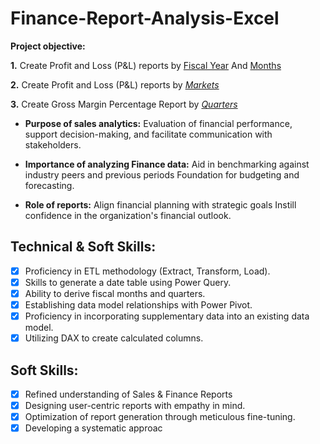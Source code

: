 # Finance-Report-Analysis-Excel

**Project objective:** 

  **1.** Create Profit and Loss (P&L) reports by <a href="https://github.com/jibi22/Finance-Report-Analysis-Excel/blob/main/P%26L%20statement%20by%20fiscal%20year.pdf">Fiscal Year</a> And
   <a href="https://github.com/jibi22/Finance-Report-Analysis-Excel/blob/main/P%26L%20statement%20by%20month.pdf">Months</a> 

   **2.** Create Profit and Loss (P&L) reports by _[Markets](https://github.com/jibi22/Finance-Report-Analysis-Excel/blob/main/P%26L%20statement%20by%20market.pdf)_

   **3.** Create Gross Margin Percentage Report by _[Quarters](https://github.com/jibi22/Finance-Report-Analysis-Excel/blob/main/Gross%20Margin%25%20by%20Quarter.pdf)_

- **Purpose of sales analytics:** Evaluation of financial performance, support decision-making, and facilitate communication with stakeholders.

- **Importance of analyzing Finance data:** Aid in benchmarking against industry peers and previous periods Foundation for budgeting and forecasting.

- **Role of reports:** Align financial planning with strategic goals Instill confidence in the organization's financial outlook.


## Technical & Soft Skills:
- [x]	Proficiency in ETL methodology (Extract, Transform, Load).
- [x]	Skills to generate a date table using Power Query.
- [x]	Ability to derive fiscal months and quarters.
- [x]	Establishing data model relationships with Power Pivot.
- [x]	Proficiency in incorporating supplementary data into an existing data model.
- [x]	Utilizing DAX to create calculated columns.

## Soft Skills:
- [x]	Refined understanding of Sales & Finance Reports
- [x]	Designing user-centric reports with empathy in mind.
- [x]	Optimization of report generation through meticulous fine-tuning.
- [x]	Developing a systematic approac
